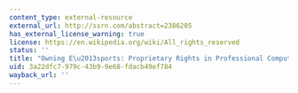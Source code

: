 ```yaml
---
content_type: external-resource
external_url: http://ssrn.com/abstract=2386205
has_external_license_warning: true
license: https://en.wikipedia.org/wiki/All_rights_reserved
status: ''
title: "Owning E\u2013sports: Proprietary Rights in Professional Computer Gaming"
uid: 3a22dfc7-979c-43b9-9e68-fdacb49ef784
wayback_url: ''
---
```


